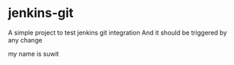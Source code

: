 # jenkins-git
A simple project to test jenkins git integration
And it should be triggered by any change


my name is suwit
